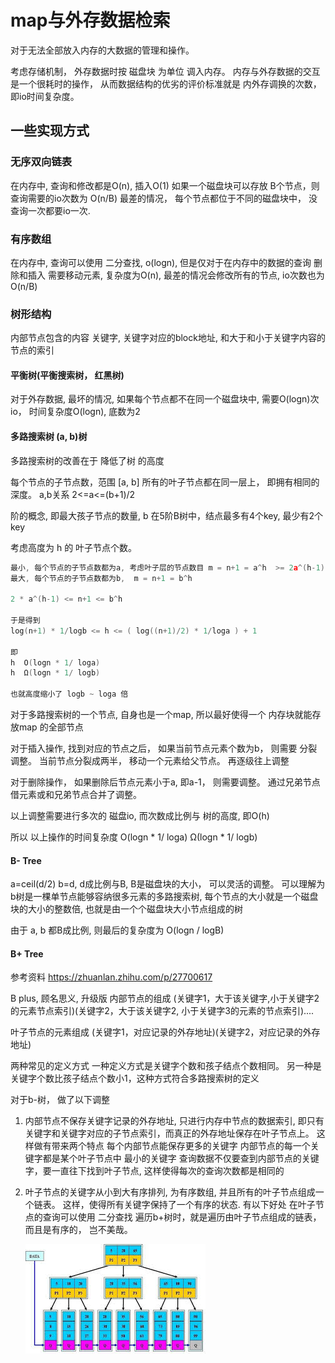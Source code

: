 # map与外存数据检索

对于无法全部放入内存的大数据的管理和操作。

考虑存储机制， 外存数据时按 磁盘块  为单位 调入内存。
内存与外存数据的交互是一个很耗时的操作， 从而数据结构的优劣的评价标准就是 内外存调换的次数， 即io时间复杂度。

## 一些实现方式

### 无序双向链表
在内存中, 查询和修改都是O(n), 插入O(1)
如果一个磁盘块可以存放 B个节点，则 查询需要的io次数为 O(n/B)
最差的情况， 每个节点都位于不同的磁盘块中， 没查询一次都要io一次.

### 有序数组
在内存中, 查询可以使用 二分查找, o(logn), 但是仅对于在内存中的数据的查询
删除和插入 需要移动元素, 复杂度为O(n), 最差的情况会修改所有的节点, io次数也为 O(n/B)

### 树形结构
内部节点包含的内容 关键字, 关键字对应的block地址, 和大于和小于关键字内容的节点的索引

#### 平衡树(平衡搜索树， 红黑树)
对于外存数据, 最坏的情况, 如果每个节点都不在同一个磁盘块中, 需要O(logn)次io， 时间复杂度O(logn), 底数为2

#### 多路搜索树 (a, b)树
多路搜索树的改善在于 降低了树 的高度

每个节点的子节点数，范围 [a, b]
所有的叶子节点都在同一层上， 即拥有相同的深度。
a,b关系  2<=a<=(b+1)/2

阶的概念, 即最大孩子节点的数量, b
    在5阶B树中，结点最多有4个key, 最少有2个key

考虑高度为 h 的 叶子节点个数。
```cpp
最小, 每个节点的子节点数都为a, 考虑叶子层的节点数目 m = n+1 = a^h  >= 2a^(h-1), a>=2
最大, 每个节点的子节点数都为b,  m = n+1 = b^h

2 * a^(h-1) <= n+1 <= b^h

于是得到
log(n+1) * 1/logb <= h <= ( log((n+1)/2) * 1/loga ) + 1

即
h  O(logn * 1/ loga)
h  Ω(logn * 1/ logb)

也就高度缩小了 logb ~ loga 倍
```

对于多路搜索树的一个节点, 自身也是一个map, 所以最好使得一个 内存块就能存放map 的全部节点

对于插入操作, 找到对应的节点之后， 如果当前节点元素个数为b， 则需要 分裂调整。
当前节点分裂成两半， 移动一个元素给父节点。 再逐级往上调整

对于删除操作， 如果删除后节点元素小于a, 即a-1， 则需要调整。
通过兄弟节点借元素或和兄弟节点合并了调整。

以上调整需要进行多次的 磁盘io, 而次数成比例与 树的高度, 即O(h)

所以 以上操作的时间复杂度
O(logn * 1/ loga)
Ω(logn * 1/ logb)

#### B- Tree
a=ceil(d/2) b=d, d成比例与B, B是磁盘块的大小， 可以灵活的调整。
可以理解为 b树是一棵单节点能够容纳很多元素的多路搜索树, 每个节点的大小就是一个磁盘块的大小的整数倍, 也就是由一个个磁盘块大小节点组成的树

由于 a, b 都B成比例, 则最后的复杂度为
O(logn / logB)

#### B+ Tree
参考资料 https://zhuanlan.zhihu.com/p/27700617

B plus, 顾名思义, 升级版
内部节点的组成
    (关键字1，大于该关键字,小于关键字2的元素节点索引)(关键字2，大于该关键字2, 小于关键字3的元素的节点索引)....

叶子节点的元素组成
    (关键字1，对应记录的外存地址)(关键字2，对应记录的外存地址)

两种常见的定义方式
一种定义方式是关键字个数和孩子结点个数相同。
另一种是关键字个数比孩子结点个数小1，这种方式符合多路搜索树的定义

对于b-树， 做了以下调整
1. 内部节点不保存关键字记录的外存地址, 只进行内存中节点的数据索引, 即只有关键字和关键字对应的子节点索引，而真正的外存地址保存在叶子节点上。 这样做有带来两个特点
    每个内部节点能保存更多的关键字
    内部节点的每一个关键字都是某个叶子节点中 最小的关键字
    查询数据不仅要查到内部节点的关键字，要一直往下找到叶子节点, 这样使得每次的查询次数都是相同的

2. 叶子节点的关键字从小到大有序排列, 为有序数组, 并且所有的叶子节点组成一个链表。 这样，使得所有关键字保持了一个有序的状态. 有以下好处
    在叶子节点的查询可以使用 二分查找
    遍历b+树时，就是遍历由叶子节点组成的链表， 而且是有序的， 岂不美哉。

    ![b+ tree](../media/b+tree.jpg)
